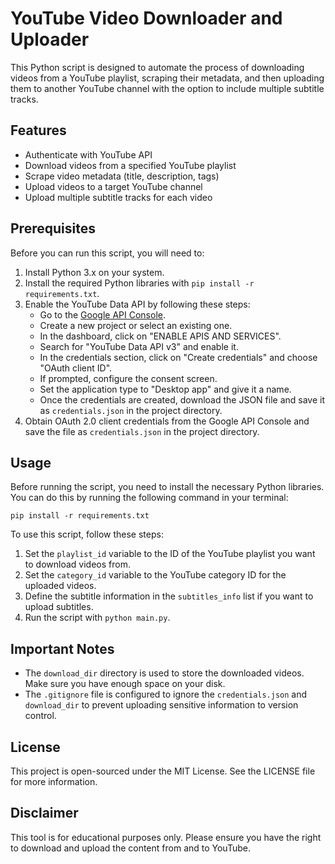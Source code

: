 # YouTube Video Downloader and Uploader

This Python script is designed to automate the process of downloading videos from a YouTube playlist, scraping their metadata, and then uploading them to another YouTube channel with the option to include multiple subtitle tracks.

## Features

- Authenticate with YouTube API
- Download videos from a specified YouTube playlist
- Scrape video metadata (title, description, tags)
- Upload videos to a target YouTube channel
- Upload multiple subtitle tracks for each video

## Prerequisites

Before you can run this script, you will need to:

1. Install Python 3.x on your system.
2. Install the required Python libraries with `pip install -r requirements.txt`.
3. Enable the YouTube Data API by following these steps:
   - Go to the [Google API Console](https://console.developers.google.com/).
   - Create a new project or select an existing one.
   - In the dashboard, click on "ENABLE APIS AND SERVICES".
   - Search for "YouTube Data API v3" and enable it.
   - In the credentials section, click on "Create credentials" and choose "OAuth client ID".
   - If prompted, configure the consent screen.
   - Set the application type to "Desktop app" and give it a name.
   - Once the credentials are created, download the JSON file and save it as `credentials.json` in the project directory.
4. Obtain OAuth 2.0 client credentials from the Google API Console and save the file as `credentials.json` in the project directory.

## Usage

Before running the script, you need to install the necessary Python libraries. You can do this by running the following command in your terminal:

```
pip install -r requirements.txt
```


To use this script, follow these steps:

1. Set the `playlist_id` variable to the ID of the YouTube playlist you want to download videos from.
2. Set the `category_id` variable to the YouTube category ID for the uploaded videos.
3. Define the subtitle information in the `subtitles_info` list if you want to upload subtitles.
4. Run the script with `python main.py`.

## Important Notes

- The `download_dir` directory is used to store the downloaded videos. Make sure you have enough space on your disk.
- The `.gitignore` file is configured to ignore the `credentials.json` and `download_dir` to prevent uploading sensitive information to version control.

## License

This project is open-sourced under the MIT License. See the LICENSE file for more information.

## Disclaimer

This tool is for educational purposes only. Please ensure you have the right to download and upload the content from and to YouTube.
